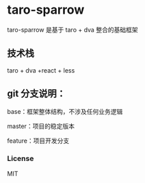 # taro-sparrow

taro-sparrow 是基于 taro + dva 整合的基础框架

## 技术栈

taro + dva +react + less

## git 分支说明：

base：框架整体结构，不涉及任何业务逻辑

master：项目的稳定版本

feature：项目开发分支

### License

MIT
